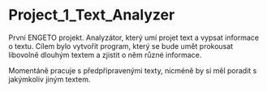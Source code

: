 # Project_1_Text_Analyzer
První ENGETO projekt. Analyzátor, který umí projet text a vypsat informace o textu.
Cílem bylo vytvořit program, který se bude umět prokousat libovolně dlouhým textem a zjistit o něm různé informace.

Momentáně pracuje s předpřipravenými texty, nicméně by si měl poradit s jakýmkoliv jiným textem.

